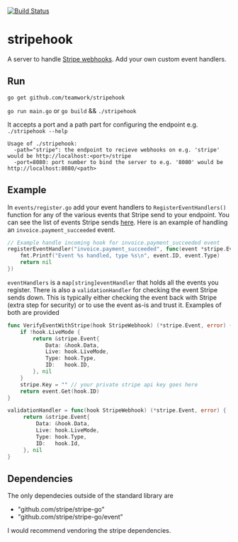 [![Build Status](https://travis-ci.org/Teamwork/stripehook.svg?branch=master)](https://travis-ci.org/Teamwork/stripehook)

# stripehook

A server to handle [Stripe webhooks](https://stripe.com/docs/webhooks). Add your own custom event handlers. 

## Run
`go get github.com/teamwork/stripehook`

`go run main.go` or `go build` && `./stripehook`

It accepts a port and a path part for configuring the endpoint e.g. `./stripehook --help`

```
Usage of ./stripehook:
  -path="stripe": the endpoint to recieve webhooks on e.g. 'stripe' would be http://localhost:<port>/stripe
  -port=8080: port number to bind the server to e.g. '8080' would be http://localhost:8080/<path>
```

## Example

In `events/register.go` add your event handlers to `RegisterEventHandlers()` function for any of the various events that Stripe send to your endpoint. You can see the list of events Stripe sends [here](https://stripe.com/docs/api#event_types). Here is an example of handling an `invoice.payment_succeeded` event. 

```go
// Example handle incoming hook for invoice.payment_succeeded event
registerEventHandler("invoice.payment_succeeded", func(event *stripe.Event) error {
    fmt.Printf("Event %s handled, type %s\n", event.ID, event.Type)
    return nil
})
```

`eventHandlers` is a `map[string]eventHandler` that holds all the events you register. There is also a `validationHandler` for checking the event Stripe sends down. This is typically either checking the event back with Stripe (extra step for security) or to use the event as-is and trust it. Examples of both are provided

```go
func VerifyEventWithStripe(hook StripeWebhook) (*stripe.Event, error) {
    if !hook.LiveMode {
        return &stripe.Event{
            Data: &hook.Data,
            Live: hook.LiveMode,
            Type: hook.Type,
            ID:   hook.ID,
        }, nil
    }
    stripe.Key = "" // your private stripe api key goes here
    return event.Get(hook.ID)
}
```

```go
validationHandler = func(hook StripeWebhook) (*stripe.Event, error) {
     return &stripe.Event{
         Data: &hook.Data,
         Live: hook.LiveMode,
         Type: hook.Type,
         ID:   hook.Id,
     }, nil
}
```

## Dependencies
The only dependecies outside of the standard library are
* "github.com/stripe/stripe-go"
* "github.com/stripe/stripe-go/event"

I would recommend vendoring the stripe dependencies. 
